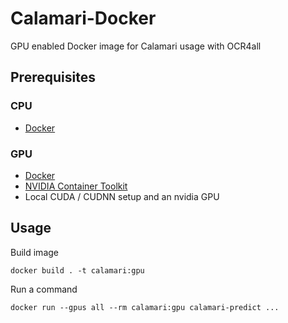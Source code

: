 # Calamari-Docker
GPU enabled Docker image for Calamari usage with OCR4all
## Prerequisites
### CPU
- [Docker](https://www.docker.com/)
### GPU
- [Docker](https://www.docker.com/)
- [NVIDIA Container Toolkit](https://docs.nvidia.com/datacenter/cloud-native/container-toolkit/latest/install-guide.html)
- Local CUDA / CUDNN setup and an nvidia GPU
## Usage
Build image
```
docker build . -t calamari:gpu
```
Run a command
``` 
docker run --gpus all --rm calamari:gpu calamari-predict ...
```